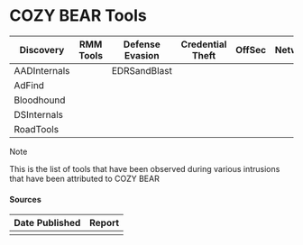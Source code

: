 # COZY BEAR Tools

| Discovery | RMM Tools | Defense Evasion | Credential Theft | OffSec | Networking | LOLBAS | Exfiltration |
|---|---|---|---|---|---|---|---|
| AADInternals | | EDRSandBlast | | | | | |
| AdFind | | | | | | | |
| Bloodhound | | | | | | | |
| DSInternals | | | | | | | |
| RoadTools | | | | | | | |

> [!NOTE]
> This is the list of tools that have been observed during various intrusions that have been attributed to COZY BEAR

#### Sources
| Date Published | Report |
|---|---|
| | |
